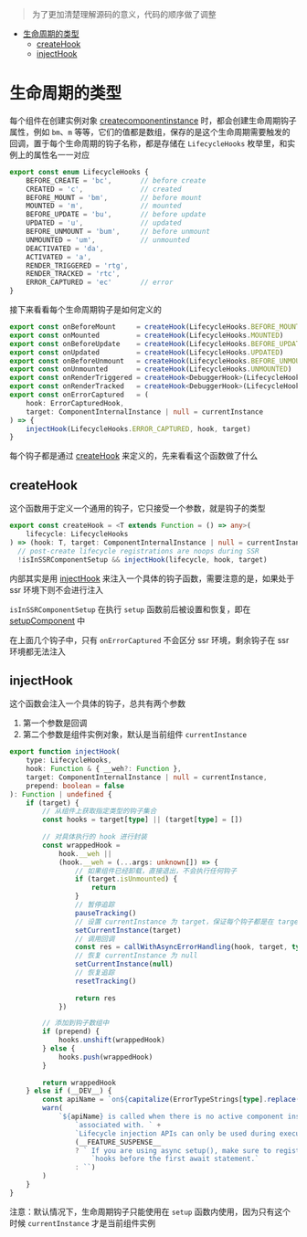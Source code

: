> 为了更加清楚理解源码的意义，代码的顺序做了调整  

<!-- TOC -->

- [生命周期的类型](#生命周期的类型)
    - [createHook](#createhook)
    - [injectHook](#injecthook)

<!-- /TOC -->

# 生命周期的类型  
每个组件在创建实例对象 [createcomponentinstance](https://github.com/linhaotxl/frontend/blob/master/packages/vue/runtime-core/renderer/component/initial/README.md#createcomponentinstance) 时，都会创建生命周期钩子属性，例如 `bm`、`m` 等等，它们的值都是数组，保存的是这个生命周期需要触发的回调，置于每个生命周期的钩子名称，都是存储在 `LifecycleHooks` 枚举里，和实例上的属性名一一对应  

```typescript
export const enum LifecycleHooks {
    BEFORE_CREATE = 'bc',       // before create
    CREATED = 'c',              // created
    BEFORE_MOUNT = 'bm',        // before mount
    MOUNTED = 'm',              // mounted
    BEFORE_UPDATE = 'bu',       // before update
    UPDATED = 'u',              // updated
    BEFORE_UNMOUNT = 'bum',     // before unmount
    UNMOUNTED = 'um',           // unmounted
    DEACTIVATED = 'da',
    ACTIVATED = 'a',
    RENDER_TRIGGERED = 'rtg',
    RENDER_TRACKED = 'rtc',
    ERROR_CAPTURED = 'ec'       // error
}
```  

接下来看看每个生命周期钩子是如何定义的  

```typescript
export const onBeforeMount     = createHook(LifecycleHooks.BEFORE_MOUNT)
export const onMounted         = createHook(LifecycleHooks.MOUNTED)
export const onBeforeUpdate    = createHook(LifecycleHooks.BEFORE_UPDATE)
export const onUpdated         = createHook(LifecycleHooks.UPDATED)
export const onBeforeUnmount   = createHook(LifecycleHooks.BEFORE_UNMOUNT)
export const onUnmounted       = createHook(LifecycleHooks.UNMOUNTED)
export const onRenderTriggered = createHook<DebuggerHook>(LifecycleHooks.RENDER_TRIGGERED)
export const onRenderTracked   = createHook<DebuggerHook>(LifecycleHooks.RENDER_TRACKED)
export const onErrorCaptured   = (
    hook: ErrorCapturedHook,
    target: ComponentInternalInstance | null = currentInstance
) => {
    injectHook(LifecycleHooks.ERROR_CAPTURED, hook, target)
}
```  

每个钩子都是通过 [createHook](#createHook) 来定义的，先来看看这个函数做了什么  

## createHook  
这个函数用于定义一个通用的钩子，它只接受一个参数，就是钩子的类型  

```typescript
export const createHook = <T extends Function = () => any>(
    lifecycle: LifecycleHooks
) => (hook: T, target: ComponentInternalInstance | null = currentInstance) =>
  // post-create lifecycle registrations are noops during SSR
  !isInSSRComponentSetup && injectHook(lifecycle, hook, target)
```  

内部其实是用 [injectHook](#injectHook) 来注入一个具体的钩子函数，需要注意的是，如果处于 ssr 环境下则不会进行注入  

`isInSSRComponentSetup` 在执行 `setup` 函数前后被设置和恢复，即在 [setupComponent](https://github.com/linhaotxl/frontend/blob/master/packages/vue/runtime-core/renderer/component/initial/README.md#setupcomponent) 中  

在上面几个钩子中，只有 `onErrorCaptured` 不会区分 ssr 环境，剩余钩子在 ssr 环境都无法注入  

## injectHook  
这个函数会注入一个具体的钩子，总共有两个参数  
1. 第一个参数是回调  
2. 第二个参数是组件实例对象，默认是当前组件 `currentInstance`  

```typescript
export function injectHook(
    type: LifecycleHooks,
    hook: Function & { __weh?: Function },
    target: ComponentInternalInstance | null = currentInstance,
    prepend: boolean = false
): Function | undefined {
    if (target) {
        // 从组件上获取指定类型的钩子集合
        const hooks = target[type] || (target[type] = [])
        
        // 对具体执行的 hook 进行封装
        const wrappedHook =
            hook.__weh ||
            (hook.__weh = (...args: unknown[]) => {
                // 如果组件已经卸载，直接退出，不会执行任何钩子
                if (target.isUnmounted) {
                    return
                }
                // 暂停追踪
                pauseTracking()
                // 设置 currentInstance 为 target，保证每个钩子都是在 target 的环境中执行的
                setCurrentInstance(target)
                // 调用回调
                const res = callWithAsyncErrorHandling(hook, target, type, args)
                // 恢复 currentInstance 为 null
                setCurrentInstance(null)
                // 恢复追踪
                resetTracking()
                
                return res
            })

        // 添加到钩子数组中
        if (prepend) {
            hooks.unshift(wrappedHook)
        } else {
            hooks.push(wrappedHook)
        }
        
        return wrappedHook
    } else if (__DEV__) {
        const apiName = `on${capitalize(ErrorTypeStrings[type].replace(/ hook$/, ''))}`
        warn(
            `${apiName} is called when there is no active component instance to be ` +
                `associated with. ` +
                `Lifecycle injection APIs can only be used during execution of setup().` +
                (__FEATURE_SUSPENSE__
                ? ` If you are using async setup(), make sure to register lifecycle ` +
                    `hooks before the first await statement.`
                : ``)
        )
    }
}
```  

注意：默认情况下，生命周期钩子只能使用在 `setup` 函数内使用，因为只有这个时候 `currentInstance` 才是当前组件实例  